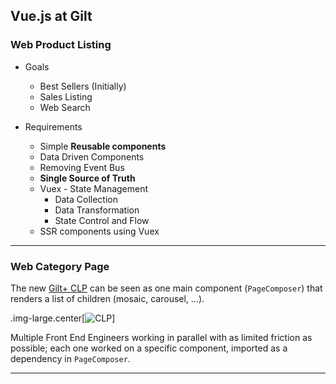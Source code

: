 ## Vue.js at Gilt

### Web Product Listing

* Goals
  * Best Sellers (Initially)
  * Sales Listing
  * Web Search

* Requirements
  * Simple **Reusable components**
  * Data Driven Components
  * Removing Event Bus
  * **Single Source of Truth**
  * Vuex - State Management
    * Data Collection
    * Data Transformation
    * State Control and Flow
  * SSR components using Vuex

---
### Web Category Page

[//]: # (This list is a simple array of IDs that is returned by the back end. It's almost like a CMS.)
[//]: # (Vue was easy to pick up comparing to other solutions out there, so we'll be able to easily add new developers to the project, maintenance will be easier.)
[//]: # (Supports Single File Components, which is aligned to the spec of WebComponents. We found that those suited our needs perfectly.)

The new [Gilt+ CLP][1] can be seen as one main component (`PageComposer`) that renders a list of children (mosaic, carousel, ...).

.img-large.center[![CLP](assets/clp.png)]

Multiple Front End Engineers working in parallel with as limited friction as possible; each one worked on a specific component, imported as a dependency in `PageComposer`.

---
[1]: http://www.gilt.com/men
[2]: https://developer.mozilla.org/en-US/docs/Web/Web_Components/Custom_Elements
